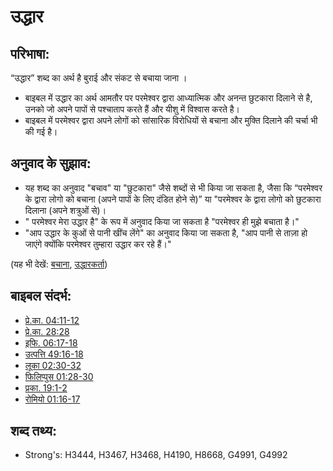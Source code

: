 # उद्धार #

## परिभाषा: ##

“उद्धार” शब्द का अर्थ है बुराई और संकट से बचाया जाना ।

* बाइबल में उद्धार का अर्थ आमतौर पर परमेश्वर द्वारा आध्यात्मिक और अनन्त छुटकारा दिलाने से है, उनको जो अपने पापों से पश्चाताप करते हैं और यीशु में विश्वास करते है।
* बाइबल में परमेश्वर द्वारा अपने लोगों को सांसारिक विरोधियों  से बचाना और मुक्ति दिलाने की चर्चा भी की गई है।

## अनुवाद के सुझाव: ##

* यह शब्द का अनुवाद "बचाव" या "छुटकारा" जैसे शब्दों से भी किया जा सकता है, जैसा कि “परमेश्वर के द्वारा लोगो को बचाना (अपने पापों के लिए दंडित होने से)” या "परमेश्वर के द्वारा लोगो को छुटकारा दिलाना (अपने शत्रुओं से)।
* " परमेश्वर मेरा उद्धार है" के रूप में अनुवाद किया जा सकता है "परमेश्वर ही मुझे बचाता है।"
* "आप उद्धार के कुओं से पानी खींच लेंगे" का अनुवाद किया जा सकता है, "आप पानी से ताज़ा हो जाएंगे क्योंकि परमेश्वर तुम्हारा उद्धार कर रहे हैं।"

(यह भी देखें: [बचाना](../kt/save.md), [उद्धारकर्ता](../kt/savior.md))

## बाइबल संदर्भ: ##

* [प्रे.का. 04:11-12](rc://hi/tn/help/act/04/11)
* [प्रे.का. 28:28](rc://hi/tn/help/act/28/28)
* [इफि. 06:17-18](rc://hi/tn/help/eph/06/17)
* [उत्पत्ति 49:16-18](rc://hi/tn/help/gen/49/16)
* [लूका 02:30-32](rc://hi/tn/help/luk/02/30)
* [फिलिप्पुस 01:28-30](rc://hi/tn/help/php/01/28)
* [प्रका. 19:1-2](rc://hi/tn/help/rev/19/01)
* [रोमियो 01:16-17](rc://hi/tn/help/rom/01/16)

## शब्द तथ्य: ##

* Strong's: H3444, H3467, H3468, H4190, H8668, G4991, G4992
